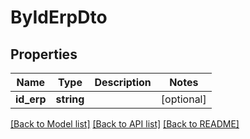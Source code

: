# ByIdErpDto

## Properties
Name | Type | Description | Notes
------------ | ------------- | ------------- | -------------
**id_erp** | **string** |  | [optional] 

[[Back to Model list]](../README.md#documentation-for-models) [[Back to API list]](../README.md#documentation-for-api-endpoints) [[Back to README]](../README.md)


